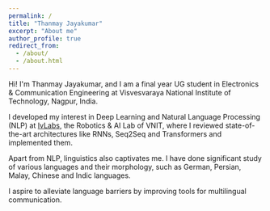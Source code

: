 ```yaml
---
permalink: /
title: "Thanmay Jayakumar"
excerpt: "About me"
author_profile: true
redirect_from: 
  - /about/
  - /about.html
---
```


Hi! I'm Thanmay Jayakumar, and I am a final year UG student in Electronics & Communication Engineering at Visvesvaraya National Institute of Technology, Nagpur, India.

I developed my interest in Deep Learning and Natural Language Processing (NLP) at [IvLabs](https://ivlabs.in), the Robotics & AI Lab of VNIT, where I reviewed state-of-the-art architectures like RNNs, Seq2Seq and Transformers and implemented them.

Apart from NLP, linguistics also captivates me. I have done significant study of various languages and their morphology, such as German, Persian, Malay, Chinese and Indic languages.

I aspire to alleviate language barriers by improving tools for multilingual communication.